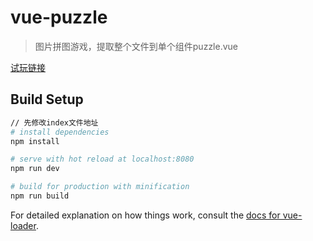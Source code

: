 # vue-puzzle

> 图片拼图游戏，提取整个文件到单个组件puzzle.vue

[试玩链接](https://hsiangleev.github.io/game-vue-puzzle/index.html)

## Build Setup

``` bash
// 先修改index文件地址
# install dependencies
npm install

# serve with hot reload at localhost:8080
npm run dev

# build for production with minification
npm run build
```

For detailed explanation on how things work, consult the [docs for vue-loader](http://vuejs.github.io/vue-loader).
